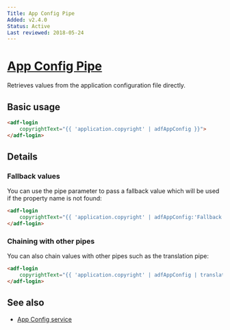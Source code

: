 ```yaml
---
Title: App Config Pipe
Added: v2.4.0
Status: Active
Last reviewed: 2018-05-24
---
```


# [App Config Pipe](../../../lib/core/app-config/app-config.pipe.ts "Defined in app-config.pipe.ts")

Retrieves values from the application configuration file directly.

## Basic usage

```html
<adf-login
    copyrightText="{{ 'application.copyright' | adfAppConfig }}">
</adf-login>
```

## Details

### Fallback values

You can use the pipe parameter to pass a fallback value which will be
used if the property name is not found:

```html
<adf-login
    copyrightText="{{ 'application.copyright' | adfAppConfig:'Fallback Text' }}">
</adf-login>
```

### Chaining with other pipes

You can also chain values with other pipes such as the translation pipe:

```html
<adf-login
    copyrightText="{{ 'application.copyright' | adfAppConfig | translate }}">
</adf-login>
```

## See also

-   [App Config service](../services/app-config.service.md)
